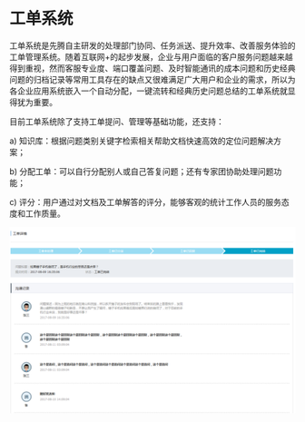 
# 工单系统

工单系统是先腾自主研发的处理部门协同、任务派送、提升效率、改善服务体验的工单管理系统。随着互联网+的起步发展，企业与用户面临的客户服务问题越来越得到重视，然而客服专业度、端口覆盖问题、及时智能通讯的成本问题和历史经典问题的归档记录等常用工具存在的缺点又很难满足广大用户和企业的需求，所以为各企业应用系统嵌入一个自动分配，一键流转和经典历史问题总结的工单系统就显得犹为重要。

目前工单系统除了支持工单提问、管理等基础功能，还支持：

a\) 知识库：根据问题类别关键字检索相关帮助文档快速高效的定位问题解决方案；

b\) 分配工单：可以自行分配别人或自己答复问题；还有专家团协助处理问题功能；

c\) 评分：用户通过对文档及工单解答的评分，能够客观的统计工作人员的服务态度和工作质量。

![](../assets/image3.png)
